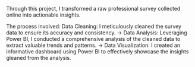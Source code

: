 Through this project, I transformed a raw professional survey collected online into actionable insights.

The process involved:
Data Cleaning: I meticulously cleaned the survey data to ensure its accuracy and consistency.
-> Data Analysis: Leveraging Power BI, I conducted a comprehensive analysis of the cleaned data to extract valuable trends and patterns.
-> Data Visualization: I created an informative dashboard using Power BI to effectively showcase the insights gleaned from the analysis.
